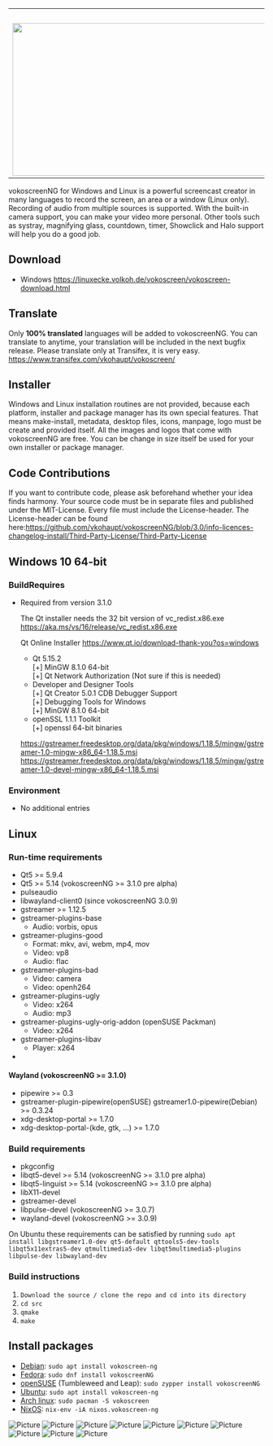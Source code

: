 
<table>
    <tr>
        <td align="middle" colspan="2">&nbsp;
          <img src="https://vokoscreen.volkoh.de/3.0/picture/logo-web-2.png">
        </td>
    </tr>
    <tr>
      <td>
          <img src="https://vokoscreen.volkoh.de/3.0/picture/vokoscreenNG-0.png" width="500" height="300">
      </td>
      <td>
          <img src="https://vokoscreen.volkoh.de/3.0/picture/vokoscreenNG-7.png" width="500" height="300">
      </td>
    </tr>
</table>
  
vokoscreenNG for Windows and Linux is a powerful screencast creator in many languages to record the screen, an area or a window (Linux only). Recording of audio from multiple sources is supported. With the built-in camera support, you can make your video more personal. Other tools such as systray, magnifying glass, countdown, timer, Showclick and Halo support will help you do a good job. 


## Download
* Windows https://linuxecke.volkoh.de/vokoscreen/vokoscreen-download.html

## Translate
Only **100% translated** languages will be added to vokoscreenNG.
You can translate to anytime, your translation will be included in the next bugfix release.
Please translate only at Transifex, it is very easy.
https://www.transifex.com/vkohaupt/vokoscreen/

## Installer
Windows and Linux installation routines are not provided, because each platform, installer and package manager has its own special features. That means make-install, metadata, desktop files, icons, manpage, logo must be create and provided itself. All the images and logos that come with vokoscreenNG are free. You can be change in size itself be used for your own installer or package manager.

## Code Contributions
If you want to contribute code, please ask beforehand whether your idea finds harmony. Your source code must be in separate files and published under the MIT-License.
Every file must include the License-header.
The License-header can be found here:https://github.com/vkohaupt/vokoscreenNG/blob/3.0/info-licences-changelog-install/Third-Party-License/Third-Party-License

## Windows 10 64-bit
### BuildRequires
- Required from version 3.1.0

  The Qt installer needs the 32 bit version of vc_redist.x86.exe  
  https://aka.ms/vs/16/release/vc_redist.x86.exe  
  
  Qt Online Installer https://www.qt.io/download-thank-you?os=windows
    - Qt 5.15.2  
      [+] MinGW 8.1.0 64-bit  
      [+] Qt Network Authorization (Not sure if this is needed)  
    - Developer and Designer Tools  
      [+] Qt Creator 5.0.1 CDB Debugger Support  
      [+] Debugging Tools for Windows  
      [+] MinGW 8.1.0 64-bit  
    - openSSL 1.1.1 Toolkit  
      [+] openssl 64-bit binaries  
      
  https://gstreamer.freedesktop.org/data/pkg/windows/1.18.5/mingw/gstreamer-1.0-mingw-x86_64-1.18.5.msi  
  https://gstreamer.freedesktop.org/data/pkg/windows/1.18.5/mingw/gstreamer-1.0-devel-mingw-x86_64-1.18.5.msi  

### Environment
* No additional entries 


## Linux
### Run-time requirements

* Qt5 >= 5.9.4
* Qt5 >= 5.14 (vokoscreenNG >= 3.1.0 pre alpha)
* pulseaudio
* libwayland-client0 (since vokoscreenNG 3.0.9)
* gstreamer >= 1.12.5
* gstreamer-plugins-base
  - Audio: vorbis, opus
* gstreamer-plugins-good
  - Format: mkv, avi, webm, mp4, mov
  - Video: vp8
  - Audio: flac
* gstreamer-plugins-bad
  - Video: camera
  - Video: openh264
* gstreamer-plugins-ugly
  - Video: x264
  - Audio: mp3
* gstreamer-plugins-ugly-orig-addon (openSUSE Packman)
  - Video: x264
* gstreamer-plugins-libav
  - Player: x264
* 

#### Wayland (vokoscreenNG >= 3.1.0)
* pipewire >= 0.3
* gstreamer-plugin-pipewire(openSUSE) gstreamer1.0-pipewire(Debian) >= 0.3.24
* xdg-desktop-portal >= 1.7.0
* xdg-desktop-portal-(kde, gtk, ...) >= 1.7.0

### Build requirements
* pkgconfig
* libqt5-devel >= 5.14 (vokoscreenNG >= 3.1.0 pre alpha)
* libqt5-linguist >= 5.14 (vokoscreenNG >= 3.1.0 pre alpha)
* libX11-devel
* gstreamer-devel
* libpulse-devel (vokoscreenNG >= 3.0.7)
* wayland-devel (vokoscreenNG >= 3.0.9)

On Ubuntu these requirements can be satisfied by running `sudo apt install libgstreamer1.0-dev qt5-default qttools5-dev-tools libqt5x11extras5-dev qtmultimedia5-dev libqt5multimedia5-plugins libpulse-dev libwayland-dev`

### Build instructions
1. `Download the source / clone the repo and cd into its directory`
2. `cd src`
3. `qmake`
4. `make`

## Install packages

* [Debian](https://tracker.debian.org/pkg/vokoscreen-ng): `sudo apt install vokoscreen-ng`
* [Fedora](https://src.fedoraproject.org/rpms/vokoscreenNG): `sudo dnf install vokoscreenNG`
* [openSUSE](https://software.opensuse.org/package/vokoscreenNG) (Tumbleweed and Leap): `sudo zypper install vokoscreenNG`
* [Ubuntu](https://launchpad.net/ubuntu/+source/vokoscreen-ng): `sudo apt install vokoscreen-ng`
* [Arch linux](https://www.archlinux.org/packages/community/x86_64/vokoscreen/): `sudo pacman -S vokoscreen`
* [NixOS](https://github.com/NixOS/nixpkgs/blob/master/pkgs/applications/video/vokoscreen-ng/default.nix): `nix-env -iA nixos.vokoscreen-ng`

![Picture](https://vokoscreen.volkoh.de/3.0/picture/vokoscreenNG-0.png)
![Picture](https://vokoscreen.volkoh.de/3.0/picture/vokoscreenNG-1.png)
![Picture](https://vokoscreen.volkoh.de/3.0/picture/vokoscreenNG-2.png)
![Picture](https://vokoscreen.volkoh.de/3.0/picture/vokoscreenNG-3.png)
![Picture](https://vokoscreen.volkoh.de/3.0/picture/vokoscreenNG-4.png)
![Picture](https://vokoscreen.volkoh.de/3.0/picture/vokoscreenNG-5.png)
![Picture](https://vokoscreen.volkoh.de/3.0/picture/vokoscreenNG-6.png)
![Picture](https://vokoscreen.volkoh.de/3.0/picture/vokoscreenNG-7.png)
![Picture](https://vokoscreen.volkoh.de/3.0/picture/vokoscreenNG-8.png)
![Picture](https://vokoscreen.volkoh.de/3.0/picture/vokoscreenNG-9.png)
